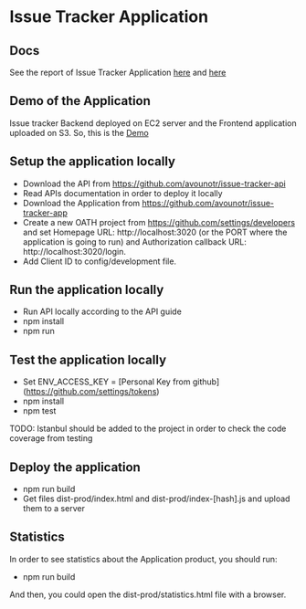 # Issue Tracker Application

## Docs
See the report of Issue Tracker Application [here](https://github.com/avounotr/issue-tracker-app/blob/master/doc/IssueTrackerReport.pdf) and
[here](https://s3.eu-central-1.amazonaws.com/asterios-issue-tracker/IssueTrackerReport.pdf)

## Demo of the Application
Issue tracker Backend deployed on EC2 server and the Frontend application uploaded on
S3. So, this is the [Demo](https://s3.eu-central-1.amazonaws.com/asterios-issue-tracker)

## Setup the application locally

- Download the API from https://github.com/avounotr/issue-tracker-api  
- Read APIs documentation in order to deploy it locally  
- Download the Application from https://github.com/avounotr/issue-tracker-app  
- Create a new OATH project from https://github.com/settings/developers and
set Homepage URL: http://localhost:3020 (or the PORT where the application is
going to run) and Authorization callback URL: http://localhost:3020/login.  
- Add Client ID to config/development file.  

## Run the application locally  

- Run API locally according to the API guide  
- npm install  
- npm run  

## Test the application locally  

- Set ENV_ACCESS_KEY = [Personal Key from github] (https://github.com/settings/tokens)  
- npm install  
- npm test   

TODO: Istanbul should be added to the project in order to check the code coverage from testing  

## Deploy the application  

- npm run build  
- Get files dist-prod/index.html and dist-prod/index-[hash].js and upload them to a server  

## Statistics  

In order to see statistics about the Application product, you should run:  

- npm run build  

And then, you could open the dist-prod/statistics.html file with a browser.   
